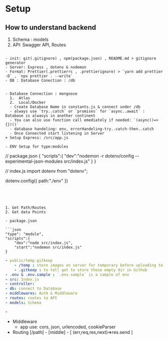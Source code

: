 # Setup

## How to understand backend
1. Schema : models
2. API: Swagger API, Routes
```

- init: git(.gitignore) , npm(package.json) , README.md > gitignore generator
- Server: Express , dotenv & nodemon
- Format: Prettier(.prettierrc , .prettierignore) > `yarn add prettier -D` , `npx prettier . --write`
- DB : Database Conection : /db


- Database Connection : mongoose
  1.  Atlas
  2.  Local/Docker
  - Create Database Name in constants.js & connect under /db
  - always use `try..catch` or `promises` for `async..await` : Database is alwasys in another continent
  - You can also use function call emediately if needed: `(async()=>{})()`
  - database handeling: env, errorHandeling-try..catch-then..catch
  - Once Connected start listening in Server
+ Setup Express: /src/app.js

- ENV Setup for type:modules
```
// package.json
{
	"scripts":{
		"dev":"nodemon -r dotenv/config --experimental-json-modules src/index.js"
	}
}

// index.js
import dotenv from "dotenv";

dotenv.config({
    path:"./env"
})
```




1. Get Path/Routes
2. Get data Points

- package.json

```json
"type": "module",
"scripts":{
	"dev":"node src/index.js",
	"start":"nodemon src/index.js"
}

```

```yml
- public/temp.gitkeep
	- /temp : store images on server for temporary before uploading to cloudinary
	- .gitkeep : to tell get to store these empty dir in Github
- .env & .env.sample : `.env.sample` is a sample of env
- src: Index.js
- controller:
- db: connect to Database
- middlewares: Auth & Middleware
- routes: routes to API
- models: Schema

-
```

+ Middleware
  - app use: cors, json, urlencoded, cookieParser
+ Routing
  [/path] - [middle] - [ (err,req,res,next)=>res.send ]
